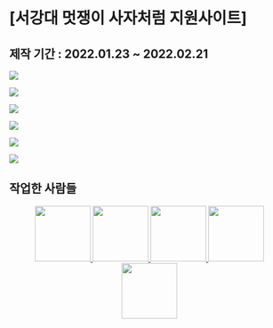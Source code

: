 # [서강대 멋쟁이 사자처럼 지원사이트]

## 제작 기간 : 2022.01.23 ~ 2022.02.21


</div>

![](https://images.velog.io/images/myway00/post/f2d2b39d-fcf7-4071-b86e-9841e4f8f7a1/%EB%85%B9%ED%99%94_2022_02_27_01_29_31_54.gif)

![](https://images.velog.io/images/myway00/post/f2d2b39d-fcf7-4071-b86e-9841e4f8f7a1/%EB%85%B9%ED%99%94_2022_02_27_01_29_31_54.gif)

![](https://images.velog.io/images/myway00/post/cbe43a1b-2c70-4890-99c4-39309df315c2/%EB%85%B9%ED%99%94_2022_02_27_01_14_38_415.gif)

![](https://images.velog.io/images/myway00/post/3e4e9651-4406-468e-94a6-f64a020507f4/image.png)

![](https://images.velog.io/images/myway00/post/9826ceed-fb5d-476e-8e3b-b9bed32842c5/%EB%85%B9%ED%99%94_2022_02_27_16_00_54_796.gif)

![](https://images.velog.io/images/myway00/post/9ec7ea36-21c4-4682-bd04-37dc1b87b3fb/%EB%85%B9%ED%99%94_2022_02_27_15_58_58_460.gif)

## 작업한 사람들

<div align="center">
 
   <a href="https://github.com/chans97">
  <img src="https://github.com/chans97.png" width="100">
</a>
  
 
<a href="https://github.com/myway00">
  <img src="https://github.com/myway00.png" width="100">
</a>
  

 <a href="https://github.com/summerlunaa">
  <img src="https://github.com/summerlunaa.png" width="100">
</a>
  
 <a href="https://github.com/gilgor2">
  <img src="https://github.com/gilgor2.png" width="100">
</a>
  
 <a href="https://github.com/SBleeyouk">
  <img src="https://github.com/SBleeyouk.png" width="100">
</a>

  
